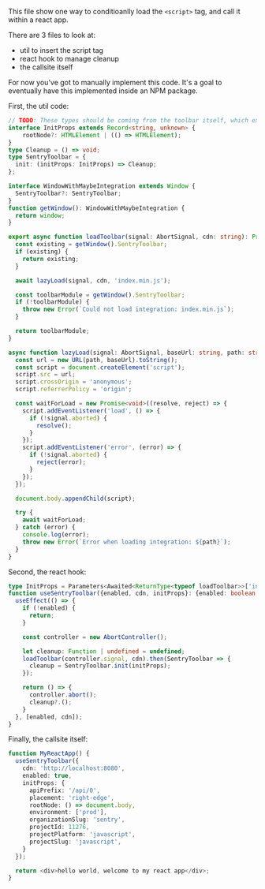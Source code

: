 This file show one way to conditioanlly load the `<script>` tag, and call it within a react app.

There are 3 files to look at:
- util to insert the script tag
- react hook to manage cleanup
- the callsite itself

For now you've got to manually implement this code. It's a goal to eventually have this implemented inside an NPM package.

First, the util code:

```typescript fileName=loadToolbar.ts
// TODO: These types should be coming from the toolbar itself, which exports them
interface InitProps extends Record<string, unknown> {
    rootNode?: HTMLElement | (() => HTMLElement);
}
type Cleanup = () => void;
type SentryToolbar = {
  init: (initProps: InitProps) => Cleanup;
};

interface WindowWithMaybeIntegration extends Window {
  SentryToolbar?: SentryToolbar;
}
function getWindow(): WindowWithMaybeIntegration {
  return window;
}

export async function loadToolbar(signal: AbortSignal, cdn: string): Promise<SentryToolbar> {
  const existing = getWindow().SentryToolbar;
  if (existing) {
    return existing;
  }

  await lazyLoad(signal, cdn, 'index.min.js');

  const toolbarModule = getWindow().SentryToolbar;
  if (!toolbarModule) {
    throw new Error(`Could not load integration: index.min.js`);
  }

  return toolbarModule;
}

async function lazyLoad(signal: AbortSignal, baseUrl: string, path: string): Promise<void> {
  const url = new URL(path, baseUrl).toString();
  const script = document.createElement('script');
  script.src = url;
  script.crossOrigin = 'anonymous';
  script.referrerPolicy = 'origin';

  const waitForLoad = new Promise<void>((resolve, reject) => {
    script.addEventListener('load', () => {
      if (!signal.aborted) {
        resolve();
      }
    });
    script.addEventListener('error', (error) => {
      if (!signal.aborted) {
        reject(error);
      }
    });
  });

  document.body.appendChild(script);

  try {
    await waitForLoad;
  } catch (error) {
    console.log(error);
    throw new Error(`Error when loading integration: ${path}`);
  }
}
```

Second, the react hook:

```typescript fileName=useSentryToolbar.tsx
type InitProps = Parameters<Awaited<ReturnType<typeof loadToolbar>>['init']>[0]
function useSentryToolbar({enabled, cdn, initProps}: {enabled: boolean; cdn: string; initProps: InitProps}) {
  useEffect(() => {
    if (!enabled) {
      return;
    }

    const controller = new AbortController();

    let cleanup: Function | undefined = undefined;
    loadToolbar(controller.signal, cdn).then(SentryToolbar => {
      cleanup = SentryToolbar.init(initProps);
    });

    return () => {
      controller.abort();
      cleanup?.();
    }
  }, [enabled, cdn]);
}
```

Finally, the callsite itself:

```typescript fileName=MyReactApp.tsx
function MyReactApp() {
  useSentryToolbar({
    cdn: 'http://localhost:8080',
    enabled: true,
    initProps: {
      apiPrefix: '/api/0',
      placement: 'right-edge',
      rootNode: () => document.body,
      environment: ['prod'],
      organizationSlug: 'sentry',
      projectId: 11276,
      projectPlatform: 'javascript',
      projectSlug: 'javascript',
    }
  });

  return <div>hello world, welcome to my react app</div>;
}
